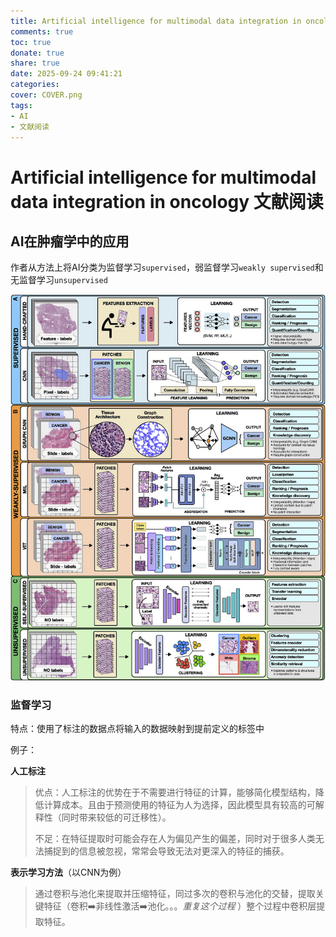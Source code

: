```yaml
---
title: Artificial intelligence for multimodal data integration in oncology 文献阅读
comments: true
toc: true
donate: true
share: true
date: 2025-09-24 09:41:21
categories:
cover: COVER.png
tags:
- AI
- 文献阅读
---
```


# Artificial intelligence for multimodal data integration in oncology 文献阅读



## AI在肿瘤学中的应用

作者从方法上将AI分类为监督学习`supervised`，弱监督学习`weakly supervised`和无监督学习`unsupervised`

![FIG1](Artificial-intelligence-for-multimodal-data-integration-in-oncology-文献阅读/gr2.jpg)

### 监督学习

特点：使用了标注的数据点将输入的数据映射到提前定义的标签中

例子：

**人工标注**

> 优点：人工标注的优势在于不需要进行特征的计算，能够简化模型结构，降低计算成本。且由于预测使用的特征为人为选择，因此模型具有较高的可解释性（同时带来较低的可迁移性）。
>
> 不足：在特征提取时可能会存在人为偏见产生的偏差，同时对于很多人类无法捕捉到的信息被忽视，常常会导致无法对更深入的特征的捕获。

**表示学习方法**（以CNN为例）

> 通过卷积与池化来提取并压缩特征，同过多次的卷积与池化的交替，提取关键特征（卷积➡️非线性激活➡️池化。。。*重复这个过程* ）整个过程中卷积层提取特征。

  
